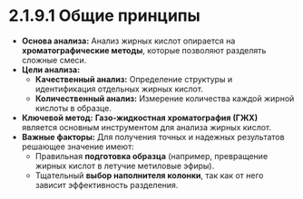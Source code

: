 # 2.1.9.1 Общие принципы

*   **Основа анализа:** Анализ жирных кислот опирается на **хроматографические методы**, которые позволяют разделять сложные смеси.
*   **Цели анализа:**
    *   **Качественный анализ:** Определение структуры и идентификация отдельных жирных кислот.
    *   **Количественный анализ:** Измерение количества каждой жирной кислоты в образце.
*   **Ключевой метод:** **Газо-жидкостная хроматография (ГЖХ)** является основным инструментом для анализа жирных кислот.
*   **Важные факторы:** Для получения точных и надежных результатов решающее значение имеют:
    *   Правильная **подготовка образца** (например, превращение жирных кислот в летучие метиловые эфиры).
    *   Тщательный **выбор наполнителя колонки**, так как от него зависит эффективность разделения.
